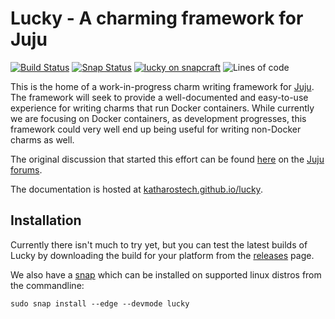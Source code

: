 # Lucky - A charming framework for Juju

[![Build Status][bb]][bl] [![Snap Status][ssi]][ssl] [![lucky on snapcraft][sb]][sl] ![Lines of code][lc]

[bb]: https://cloud.drone.io/api/badges/katharostech/lucky/status.svg
[bl]: https://cloud.drone.io/katharostech/lucky
[ssi]: https://build.snapcraft.io/badge/katharostech/lucky.svg
[ssl]: https://build.snapcraft.io/user/katharostech/lucky
[lc]: https://tokei.rs/b1/github/katharostech/lucky?category=code
[sb]: https://snapcraft.io//lucky/badge.svg
[sl]: https://snapcraft.io/lucky

This is the home of a work-in-progress charm writing framework for [Juju]. The framework will seek to provide a well-documented and easy-to-use experience for writing charms that run Docker containers. While currently we are focusing on Docker containers, as development progresses, this framework could very well end up being useful for writing non-Docker charms as well.

The original discussion that started this effort can be found [here][discussion] on the [Juju forums][forums].

The documentation is hosted at [katharostech.github.io/lucky].

[juju]: https://jaas.ai
[discussion]: https://discourse.jujucharms.com/t/is-the-reactive-framework-making-juju-slow-my-experiences-with-juju-so-far/2282/9?u=zicklag
[forums]: https://discourse.jujucharms.com/
[katharostech.github.io/lucky]: https://katharostech.github.io/lucky

## Installation

Currently there isn't much to try yet, but you can test the latest builds of Lucky by downloading the build for your platform from the [releases] page.

We also have a [snap] which can be installed on supported linux distros from the commandline:

```
sudo snap install --edge --devmode lucky
```

[releases]: https://github.com/katharostech/lucky/releases
[snap]: https://snapcraft.io/lucky

